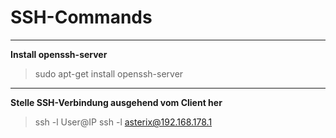 <h1>SSH-Commands</h1>

---
**Install openssh-server**
> sudo apt-get install openssh-server

---

**Stelle SSH-Verbindung ausgehend vom Client her**

>ssh -l User@IP
>ssh -l asterix@192.168.178.1
